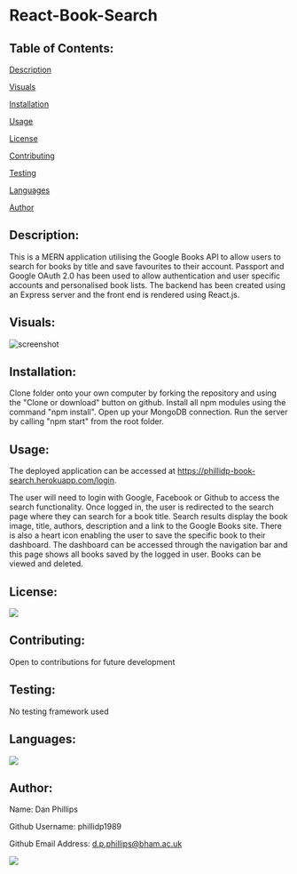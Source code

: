 # React-Book-Search

## Table of Contents:

[Description](#description)

[Visuals](#visuals)

[Installation](#installation)

[Usage](#usage)

[License](#license)

[Contributing](#contributing)

[Testing](#testing)

[Languages](#languages)

[Author](#author)

## Description:
This is a MERN application utilising the Google Books API to allow users to search for books by title and save favourites to their account. Passport and Google OAuth 2.0 has been used to allow authentication and user specific accounts and personalised book lists. The backend has been created using an Express server and the front end is rendered using React.js.

## Visuals:
![screenshot](https://github.com/phillidp1989/React-Book-Search/blob/master/assets/demo-gif.gif)

## Installation:
Clone folder onto your own computer by forking the repository and using the "Clone or download" button on github. Install all npm modules using the command "npm install". Open up your MongoDB connection. Run the server by calling "npm start" from the root folder.

## Usage:
The deployed application can be accessed at https://phillidp-book-search.herokuapp.com/login.

The user will need to login with Google, Facebook or Github to access the search functionality. Once logged in, the user is redirected to the search page where they can search for a book title. Search results display the book image, title, authors, description and a link to the Google Books site. There is also a heart icon enabling the user to save the specific book to their dashboard. The dashboard can be accessed through the navigation bar and this page shows all books saved by the logged in user. Books can be viewed and deleted.

## License:
<img src="https://img.shields.io/github/license/phillidp1989/React-Book-Search?logoColor=%23C2CAE8">

## Contributing:
Open to contributions for future development

## Testing:
No testing framework used

## Languages:
<img src="https://img.shields.io/github/languages/top/phillidp1989/React-Book-Search">

## Author:
Name: Dan Phillips

Github Username: phillidp1989

Github Email Address: d.p.phillips@bham.ac.uk

<img src="https://avatars1.githubusercontent.com/u/61989740?v=4">
